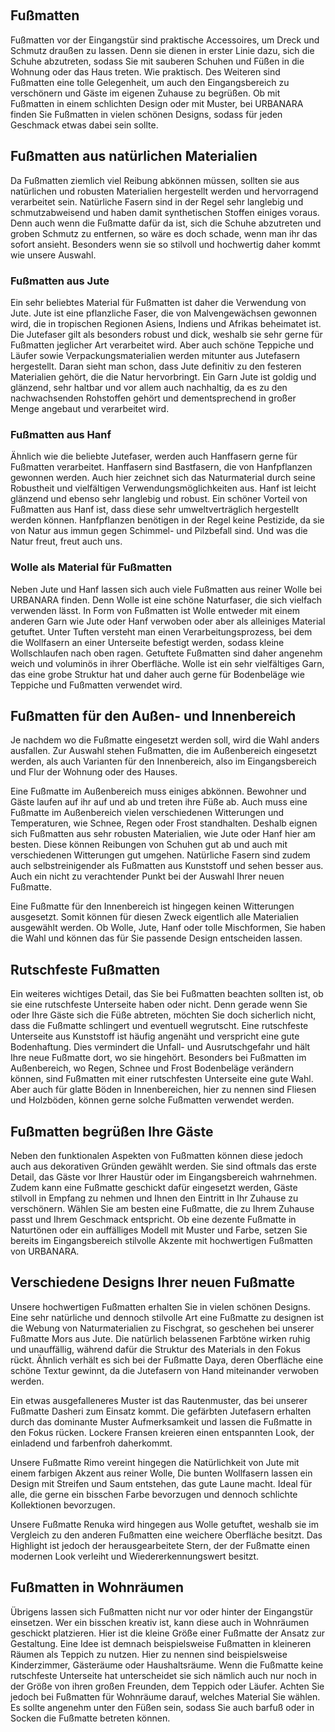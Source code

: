  

Fußmatten
---------

Fußmatten vor der Eingangstür sind praktische Accessoires, um Dreck und Schmutz draußen zu lassen. Denn sie dienen in erster Linie dazu, sich die Schuhe abzutreten, sodass Sie mit sauberen Schuhen und Füßen in die Wohnung oder das Haus treten. Wie praktisch. Des Weiteren sind Fußmatten eine tolle Gelegenheit, um auch den Eingangsbereich zu verschönern und Gäste im eigenen Zuhause zu begrüßen. Ob mit Fußmatten in einem schlichten Design oder mit Muster, bei URBANARA finden Sie Fußmatten in vielen schönen Designs, sodass für jeden Geschmack etwas dabei sein sollte.

Fußmatten aus natürlichen Materialien
-------------------------------------

Da Fußmatten ziemlich viel Reibung abkönnen müssen, sollten sie aus natürlichen und robusten Materialien hergestellt werden und hervorragend verarbeitet sein. Natürliche Fasern sind in der Regel sehr langlebig und schmutzabweisend und haben damit synthetischen Stoffen einiges voraus. Denn auch wenn die Fußmatte dafür da ist, sich die Schuhe abzutreten und groben Schmutz zu entfernen, so wäre es doch schade, wenn man ihr das sofort ansieht. Besonders wenn sie so stilvoll und hochwertig daher kommt wie unsere Auswahl.

### Fußmatten aus Jute

Ein sehr beliebtes Material für Fußmatten ist daher die Verwendung von Jute. Jute ist eine pflanzliche Faser, die von Malvengewächsen gewonnen wird, die in tropischen Regionen Asiens, Indiens und Afrikas beheimatet ist. Die Jutefaser gilt als besonders robust und dick, weshalb sie sehr gerne für Fußmatten jeglicher Art verarbeitet wird. Aber auch schöne Teppiche und Läufer sowie Verpackungsmaterialien werden mitunter aus Jutefasern hergestellt. Daran sieht man schon, dass Jute definitiv zu den festeren Materialien gehört, die die Natur hervorbringt. Ein Garn Jute ist goldig und glänzend, sehr haltbar und vor allem auch nachhaltig, da es zu den nachwachsenden Rohstoffen gehört und dementsprechend in großer Menge angebaut und verarbeitet wird.

### Fußmatten aus Hanf

Ähnlich wie die beliebte Jutefaser, werden auch Hanffasern gerne für Fußmatten verarbeitet. Hanffasern sind Bastfasern, die von Hanfpflanzen gewonnen werden. Auch hier zeichnet sich das Naturmaterial durch seine Robustheit und vielfältigen Verwendungsmöglichkeiten aus. Hanf ist leicht glänzend und ebenso sehr langlebig und robust. Ein schöner Vorteil von Fußmatten aus Hanf ist, dass diese sehr umweltverträglich hergestellt werden können. Hanfpflanzen benötigen in der Regel keine Pestizide, da sie von Natur aus immun gegen Schimmel- und Pilzbefall sind. Und was die Natur freut, freut auch uns.

### Wolle als Material für Fußmatten

Neben Jute und Hanf lassen sich auch viele Fußmatten aus reiner Wolle bei URBANARA finden. Denn Wolle ist eine schöne Naturfaser, die sich vielfach verwenden lässt. In Form von Fußmatten ist Wolle entweder mit einem anderen Garn wie Jute oder Hanf verwoben oder aber als alleiniges Material getuftet. Unter Tuften versteht man einen Verarbeitungsprozess, bei dem die Wollfasern an einer Unterseite befestigt werden, sodass kleine Wollschlaufen nach oben ragen. Getuftete Fußmatten sind daher angenehm weich und voluminös in ihrer Oberfläche. Wolle ist ein sehr vielfältiges Garn, das eine grobe Struktur hat und daher auch gerne für Bodenbeläge wie Teppiche und Fußmatten verwendet wird.

Fußmatten für den Außen- und Innenbereich
-----------------------------------------

Je nachdem wo die Fußmatte eingesetzt werden soll, wird die Wahl anders ausfallen. Zur Auswahl stehen Fußmatten, die im Außenbereich eingesetzt werden, als auch Varianten für den Innenbereich, also im Eingangsbereich und Flur der Wohnung oder des Hauses.

Eine Fußmatte im Außenbereich muss einiges abkönnen. Bewohner und Gäste laufen auf ihr auf und ab und treten ihre Füße ab. Auch muss eine Fußmatte im Außenbereich vielen verschiedenen Witterungen und Temperaturen, wie Schnee, Regen oder Frost standhalten. Deshalb eignen sich Fußmatten aus sehr robusten Materialien, wie Jute oder Hanf hier am besten. Diese können Reibungen von Schuhen gut ab und auch mit verschiedenen Witterungen gut umgehen. Natürliche Fasern sind zudem auch selbstreinigender als Fußmatten aus Kunststoff und sehen besser aus. Auch ein nicht zu verachtender Punkt bei der Auswahl Ihrer neuen Fußmatte.

Eine Fußmatte für den Innenbereich ist hingegen keinen Witterungen ausgesetzt. Somit können für diesen Zweck eigentlich alle Materialien ausgewählt werden. Ob Wolle, Jute, Hanf oder tolle Mischformen, Sie haben die Wahl und können das für Sie passende Design entscheiden lassen.

Rutschfeste Fußmatten
---------------------

Ein weiteres wichtiges Detail, das Sie bei Fußmatten beachten sollten ist, ob sie eine rutschfeste Unterseite haben oder nicht. Denn gerade wenn Sie oder Ihre Gäste sich die Füße abtreten, möchten Sie doch sicherlich nicht, dass die Fußmatte schlingert und eventuell wegrutscht. Eine rutschfeste Unterseite aus Kunststoff ist häufig angenäht und verspricht eine gute Bodenhaftung. Dies vermindert die Unfall- und Ausrutschgefahr und hält Ihre neue Fußmatte dort, wo sie hingehört. Besonders bei Fußmatten im Außenbereich, wo Regen, Schnee und Frost Bodenbeläge verändern können, sind Fußmatten mit einer rutschfesten Unterseite eine gute Wahl. Aber auch für glatte Böden in Innenbereichen, hier zu nennen sind Fliesen und Holzböden, können gerne solche Fußmatten verwendet werden.

Fußmatten begrüßen Ihre Gäste
-----------------------------

Neben den funktionalen Aspekten von Fußmatten können diese jedoch auch aus dekorativen Gründen gewählt werden. Sie sind oftmals das erste Detail, das Gäste vor Ihrer Haustür oder im Eingangsbereich wahrnehmen. Zudem kann eine Fußmatte geschickt dafür eingesetzt werden, Gäste stilvoll in Empfang zu nehmen und Ihnen den Eintritt in Ihr Zuhause zu verschönern. Wählen Sie am besten eine Fußmatte, die zu Ihrem Zuhause passt und Ihrem Geschmack entspricht. Ob eine dezente Fußmatte in Naturtönen oder ein auffälliges Modell mit Muster und Farbe, setzen Sie bereits im Eingangsbereich stilvolle Akzente mit hochwertigen Fußmatten von URBANARA.

Verschiedene Designs Ihrer neuen Fußmatte
-----------------------------------------

Unsere hochwertigen Fußmatten erhalten Sie in vielen schönen Designs. Eine sehr natürliche und dennoch stilvolle Art eine Fußmatte zu designen ist die Webung von Naturmaterialien zu Fischgrat, so geschehen bei unserer Fußmatte Mors aus Jute. Die natürlich belassenen Farbtöne wirken ruhig und unauffällig, während dafür die Struktur des Materials in den Fokus rückt. Ähnlich verhält es sich bei der Fußmatte Daya, deren Oberfläche eine schöne Textur gewinnt, da die Jutefasern von Hand miteinander verwoben werden.

Ein etwas ausgefalleneres Muster ist das Rautenmuster, das bei unserer Fußmatte Dasheri zum Einsatz kommt. Die gefärbten Jutefasern erhalten durch das dominante Muster Aufmerksamkeit und lassen die Fußmatte in den Fokus rücken. Lockere Fransen kreieren einen entspannten Look, der einladend und farbenfroh daherkommt.

Unsere Fußmatte Rimo vereint hingegen die Natürlichkeit von Jute mit einem farbigen Akzent aus reiner Wolle, Die bunten Wollfasern lassen ein Design mit Streifen und Saum entstehen, das gute Laune macht. Ideal für alle, die gerne ein bisschen Farbe bevorzugen und dennoch schlichte Kollektionen bevorzugen.

Unsere Fußmatte Renuka wird hingegen aus Wolle getuftet, weshalb sie im Vergleich zu den anderen Fußmatten eine weichere Oberfläche besitzt. Das Highlight ist jedoch der herausgearbeitete Stern, der der Fußmatte einen modernen Look verleiht und Wiedererkennungswert besitzt.

Fußmatten in Wohnräumen
-----------------------

Übrigens lassen sich Fußmatten nicht nur vor oder hinter der Eingangstür einsetzen. Wer ein bisschen kreativ ist, kann diese auch in Wohnräumen geschickt platzieren. Hier ist die kleine Größe einer Fußmatte der Ansatz zur Gestaltung. Eine Idee ist demnach beispielsweise Fußmatten in kleineren Räumen als Teppich zu nutzen. Hier zu nennen sind beispielsweise Kinderzimmer, Gästeräume oder Haushaltsräume. Wenn die Fußmatte keine rutschfeste Unterseite hat unterscheidet sie sich nämlich auch nur noch in der Größe von ihren großen Freunden, dem Teppich oder Läufer. Achten Sie jedoch bei Fußmatten für Wohnräume darauf, welches Material Sie wählen. Es sollte angenehm unter den Füßen sein, sodass Sie auch barfuß oder in Socken die Fußmatte betreten können.
